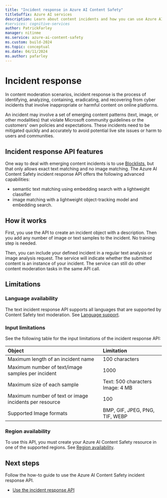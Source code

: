 ```yaml
---
title: "Incident response in Azure AI Content Safety"
titleSuffix: Azure AI services
description: Learn about content incidents and how you can use Azure AI Content Safety to handle them on your platform.
#services: cognitive-services
author: PatrickFarley
manager: nitinme
ms.service: azure-ai-content-safety
ms.custom: build-2024
ms.topic: conceptual
ms.date: 04/11/2024
ms.author: pafarley
---
```


# Incident response

In content moderation scenarios, incident response is the process of identifying, analyzing, containing, eradicating, and recovering from cyber incidents that involve inappropriate or harmful content on online platforms. 

An incident may involve a set of emerging content patterns (text, image, or other modalities) that violate Microsoft community guidelines or the customers' own policies and expectations. These incidents need to be mitigated quickly and accurately to avoid potential live site issues or harm to users and communities. 

## Incident response API features

One way to deal with emerging content incidents is to use [Blocklists](/azure/ai-services/content-safety/how-to/use-blocklist), but that only allows exact text matching and no image matching. The Azure AI Content Safety incident response API offers the following advanced capabilities:
- semantic text matching using embedding search with a lightweight classifier
- image matching with a lightweight object-tracking model and embedding search.

## How it works 

First, you use the API to create an incident object with a description. Then you add any number of image or text samples to the incident. No training step is needed.

Then, you can include your defined incident in a regular text analysis or image analysis request. The service will indicate whether the submitted content is an instance of your incident. The service can still do other content moderation tasks in the same API call.

## Limitations

### Language availability

The text incident response API supports all languages that are supported by Content Safety text moderation. See [Language support](/azure/ai-services/content-safety/language-support).

### Input limitations

See the following table for the input limitations of the incident response API:

| Object     | Limitation      |
| :------------ | :----------- |
| Maximum length of an incident name | 100 characters | 
| Maximum number of text/image samples per incident | 1000 |
| Maximum size of each sample | Text: 500 characters<br>Image: 4 MB  |
| Maximum number of text or image incidents per resource| 100 |  
| Supported Image formats | BMP, GIF, JPEG, PNG, TIF, WEBP |

### Region availability

To use this API, you must create your Azure AI Content Safety resource in one of the supported regions. See [Region availability](/azure/ai-services/content-safety/overview#region-availability).

## Next steps

Follow the how-to guide to use the Azure AI Content Safety incident response API.

* [Use the incident response API](../how-to/incident-response.md)
